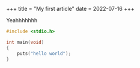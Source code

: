 +++
title = "My first article"
date = 2022-07-16
+++

Yeahhhhhhh

```c
#include <stdio.h>

int main(void)
{
    puts("hello world");
}
```
